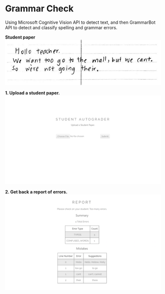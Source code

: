 # Grammar Check

Using Microsoft Cognitive Vision API to detect text, and then GrammarBot API to detect and classify spelling and grammar errors.   

**Student paper**
![](static/output.png)

**1. Upload a student paper.**
![](markdown_images/0.png) 

**2. Get back a report of errors.**
![](markdown_images/1.png) 
